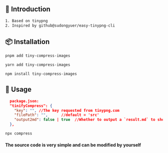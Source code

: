 ## 📖 Introduction

```bash
1. Based on tinypng
2. Inspired by github@sudongyuer/easy-tinypng-cli
```


## 📦 Installation


```bash
pnpm add tiny-compress-images

yarn add tiny-compress-images

npm install tiny-compress-images
```


## 🦄 Usage

```json
  package.json:
  "tinifyCompress": {
    "key": "", //The key requested from tinypng.com
    "filePath": "",      //default = 'src'
    "output2md": false | true  //Whether to output a `result.md` to show the compression result
  },
```

```bash
npx compress
```

#### The source code is very simple and can be modified by yourself


